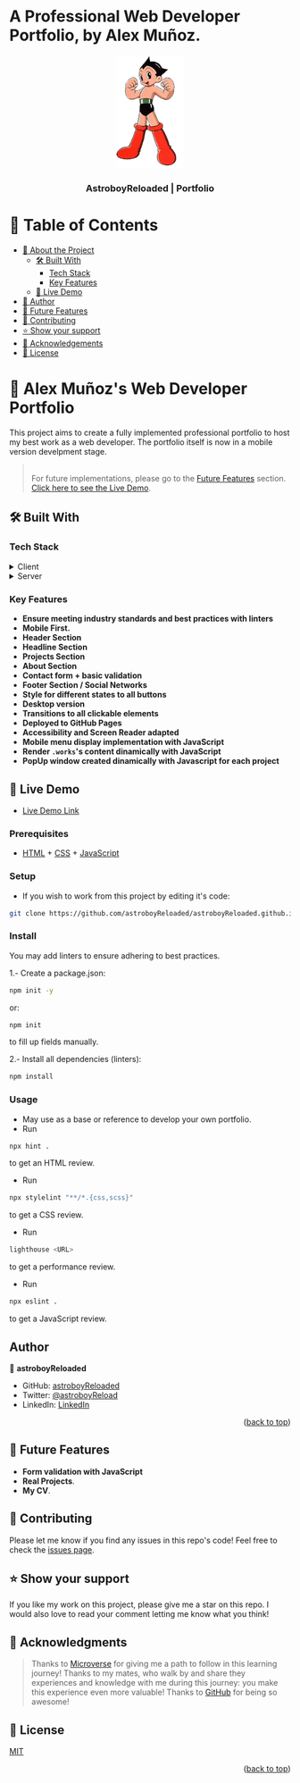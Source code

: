# A Professional Web Developer Portfolio, by Alex Muñoz.

<a name="readme-top"></a>

<div align="center">
  <img src="images/icons/Astroboy-removebg.png" alt="logo" width="120"  height="auto" />
  <br/>
  <h3><b>AstroboyReloaded | Portfolio</b></h3>
</div>

<!-- TABLE OF CONTENTS -->

# 📗 Table of Contents

- [📖 About the Project](#about-project)
  - [🛠 Built With](#built-with)
    - [Tech Stack](#tech-stack)
    - [Key Features](#key-features)
  - [🚀 Live Demo](#live-demo)
- [👥 Author](#authors)
- [🔭 Future Features](#future-features)
- [🤝 Contributing](#contributing)
- [⭐️ Show your support](#support)
- [🙏 Acknowledgements](#acknowledgements)
- [📝 License](#license)

<!-- PROJECT DESCRIPTION -->

# 📖 Alex Muñoz's Web Developer Portfolio <a name="about-project"></a>

This project aims to create a fully implemented professional portfolio to host my best work as a web developer. The portfolio itself is now in a mobile version develpment stage.

> <br> For future implementations, please go to the [Future Features](#future-features) section. [Click here to see the Live Demo](https://astroboyreloaded.github.io/).

## 🛠 Built With <a name="built-with"></a>

### Tech Stack <a name="tech-stack"></a>

<details>
  <summary>Client</summary>
  <ul>
    <li><a href="https://https://html5.org//">HTML 5</a></li>
    <li><a href="https://www.w3.org/Style/CSS/Overview.en.html">CSS 3</a></li>
    <li><a href="https://www.javascript.com/">JavaScript</a></li>
  </ul>
</details>
<details>
  <summary>Server</summary>
  <ul>
    <li><a href="https://pages.github.com/">GitHub Pages</a></li>
  </ul>
</details>

<!-- Features -->

### Key Features <a name="key-features"></a>

- **Ensure meeting industry standards and best practices with linters**
- **Mobile First.**
- **Header Section**
- **Headline Section**
- **Projects Section**
- **About Section**
- **Contact form + basic validation**
- **Footer Section / Social Networks**
- **Style for different states to all buttons**
- **Desktop version**
- **Transitions to all clickable elements**
- **Deployed to GitHub Pages**
- **Accessibility and Screen Reader adapted**
- **Mobile menu display implementation with JavaScript**
- **Render `.works`'s content dinamically with JavaScript**
- **PopUp window created dinamically with Javascript for each project**

<!-- LIVE DEMO -->

## 🚀 Live Demo <a name="live-demo"></a>

- [Live Demo Link](https://astroboyreloaded.github.io/)

### Prerequisites

- [HTML](https://www.w3.org/html/) + [CSS](https://www.w3.org/Style/CSS/Overview.en.html) + [JavaScript](https://www.javascript.com/)

### Setup

- If you wish to work from this project by editing it's code:

```sh
git clone https://github.com/astroboyReloaded/astroboyReloaded.github.io.git
```

### Install

You may add linters to ensure adhering to best practices.

1.- Create a package.json:

```sh
npm init -y
```

or:

```sh
npm init
```

to fill up fields manually.

2.- Install all dependencies (linters):

```sh
npm install
```

### Usage

- May use as a base or reference to develop your own portfolio.
- Run

```sh
npx hint .
```

to get an HTML review.

- Run

```sh
npx stylelint "**/*.{css,scss}"
```

to get a CSS review.

- Run

```sh
lighthouse <URL>
```
to get a performance review.

- Run 

```sh
npx eslint .
```
to get a JavaScript review.

<!-- AUTHORS -->

## Author <a name="authors"></a>

👤 **astroboyReloaded**

- GitHub: [astroboyReloaded](https://github.com/astroboyReloaded)
- Twitter: [@astroboyReload](https://twitter.com/astroboyReload)
- LinkedIn: [LinkedIn](https://www.linkedin.com/in/astroboyreloaded/)
<p align="right">(<a href="#readme-top">back to top</a>)</p>

<!-- FUTURE FEATURES -->

## 🔭 Future Features <a name="future-features"></a>

- **Form validation with JavaScript**
- **Real Projects**.
- **My CV**.

<!-- CONTRIBUTING -->

## 🤝 Contributing <a name="contributing"></a>

Please let me know if you find any issues in this repo's code!
Feel free to check the [issues page](../../issues/).

<!-- SUPPORT -->

## ⭐️ Show your support <a name="support"></a>

If you like my work on this project, please give me a star on this repo. I would also love to read your comment letting me know what you think!

<!-- ACKNOWLEDGEMENTS -->

## 🙏 Acknowledgments <a name="acknowledgements"></a>

> Thanks to [Microverse](https://www.microverse.org/) for giving me a path to follow in this learning journey!
> Thanks to my mates, who walk by and share they experiences and knowledge with me during this journey: you make this experience even more valuable!
> Thanks to [GitHub](https://github.com/) for being so awesome!

<!-- LICENSE -->

## 📝 License <a name="license"></a>

[MIT](https://mit-license.org/)

<p align="right">(<a href="#readme-top">back to top</a>)</p>
